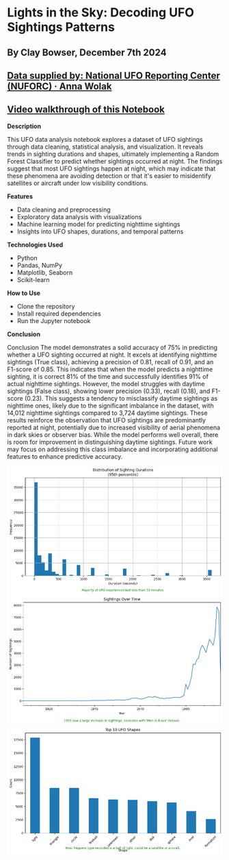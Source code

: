 # Lights in the Sky: Decoding UFO Sightings Patterns
## By Clay Bowser, December 7th 2024
## [Data supplied by: National UFO Reporting Center (NUFORC) · Anna Wolak](https://www.kaggle.com/datasets/NUFORC/ufo-sightings/data)
## [Video walkthrough of this Notebook](https://youtu.be/XoPRliDiQy4)
**Description**

This UFO data analysis notebook explores a dataset of UFO sightings through data cleaning, statistical analysis, and visualization. It reveals trends in sighting durations and shapes, ultimately implementing a Random Forest Classifier to predict whether sightings occurred at night. The findings suggest that most UFO sightings happen at night, which may indicate that these phenomena are avoiding detection or that it's easier to misidentify satellites or aircraft under low visibility conditions.

**Features**
- Data cleaning and preprocessing
- Exploratory data analysis with visualizations
- Machine learning model for predicting nighttime sightings
- Insights into UFO shapes, durations, and temporal patterns

**Technologies Used**
- Python
- Pandas, NumPy
- Matplotlib, Seaborn
- Scikit-learn

**How to Use**
- Clone the repository
- Install required dependencies
- Run the Jupyter notebook

**Conclusion**

Conclusion
The model demonstrates a solid accuracy of 75% in predicting whether a UFO sighting occurred at night. It excels at identifying nighttime sightings (True class), achieving a precision of 0.81, recall of 0.91, and an F1-score of 0.85. This indicates that when the model predicts a nighttime sighting, it is correct 81% of the time and successfully identifies 91% of actual nighttime sightings.
However, the model struggles with daytime sightings (False class), showing lower precision (0.33), recall (0.18), and F1-score (0.23). This suggests a tendency to misclassify daytime sightings as nighttime ones, likely due to the significant imbalance in the dataset, with 14,012 nighttime sightings compared to 3,724 daytime sightings.
These results reinforce the observation that UFO sightings are predominantly reported at night, potentially due to increased visibility of aerial phenomena in dark skies or observer bias. While the model performs well overall, there is room for improvement in distinguishing daytime sightings. Future work may focus on addressing this class imbalance and incorporating additional features to enhance predictive accuracy.

![Graph of UFO durations.](ufo_durations.png)
![Graph of UFO sightings over time.](ufo_sightings_over_time.png)
![Graph of most common UFO shapes.](ufo_shapes.png)
